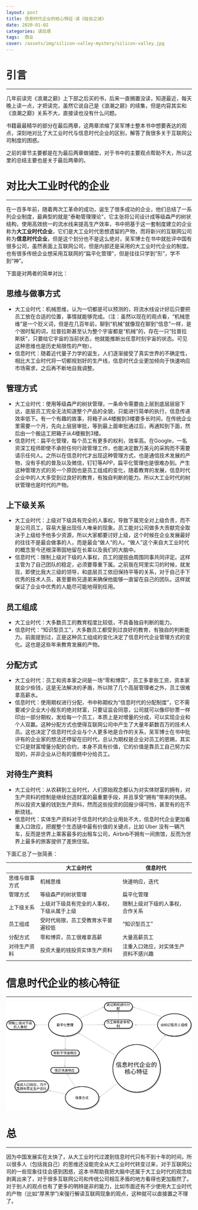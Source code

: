 ```yaml
---
layout: post
title: 信息时代企业的核心特征-读《硅谷之谜》
date: 2020-01-02
categories: 读后感
tags:  商业
cover: /assets/img/silicon-valley-mystery/silicon-valley.jpg
---
```


# 引言
---

几年前读完《浪潮之巅》上下部之后买的书，后来一直搁置没读，知道最近，每天晚上读一点，才把读完，虽然它说自己是《浪潮之巅》的续集，但是内容其实和《浪潮之巅》关系不大，直接读也没有什么问题。

书籍最最精华的部分在最后两章，这两章浓缩了吴军博士整本书中想要表达的观点，深刻地对比了大工业时代与信息时代企业的区别，解答了我很多关于互联网公司制度的困惑。

之前的章节主要都是在为最后两章做铺垫，对于书中的主要观点帮助不大，所以这里的总结主要也是关于最后两章的。

# 对比大工业时代的企业
---

在一百多年前，随着两次工革命的成功，诞生了很多成功的企业，他们总结了一系列企业制度，最典型的就是“泰勒管理理论”，它主张将公司设计成等级森严的树状结构，使用高效统一的流水线来提高生产效率，书中把基于这一套制度建立的企业称为**大工业时代企业**，它们是大工业时代思想遗留的产物，而将新兴的互联网公司称为**信息时代企业**，但是这个划分也不是这么绝对，吴军博士在书中就批评中国有很多公司，虽然表面上互联网公司，但是内部还是采用的大工业时代企业的制度。也有很多传统企业想采用互联网的“扁平化管理”，但是往往只学到“形”，学不到“神”。

下面是对两者的简单对比：

## 思维与做事方式

- 大工业时代：机械思维，认为一切都是可以预测的，将流水线设计好后只要把员工放在合适的位置，事情就能够完成。（注：虽然以现在的观点看，“机械思维”是一个贬义词，但是在几百年前，聊到“机械”就像现在聊到“信息”一样，是个很时髦的词，拉普拉斯甚至认为整个宇宙都是“机械”的，存在一只“拉普拉斯妖”，只要给它宇宙的当前状态，他就能推断出任意时刻宇宙的状态。可见这种思维也是历史局限性的产物）。
- 信息时代：随着近代量子力学的诞生，人们逐渐接受了真实世界的不确定性，相比大工业时代将一切都规划好的生产线，信息时代企业更加倾向于快速响应市场需求，之后再不断地自我调整。

## 管理方式

- 大工业时代：使用等级森严的树状管理，一条命令需要由上层到底层层层下达，底层员工完全无法知道整个产品的全貌，只能进行简单的执行，信息传递效率低下。有一个有趣的故事，将箱子从4楼搬到3楼要多长时间，在传统企业里需要一个月，先向上层层审批，等到最上面审批通过后，再通知到下面，然后由一个搬运工把箱子从4楼搬到3楼。
- 信息时代：扁平化管理，每个员工有更多的权利，效率高。在Google，一名资深工程师即使不承担任何行政管理工作，也能决定数万美元的采购而不需要请示任何人。之所以在信息时代才出现这种管理方式，也是通信技术发展的产物，没有手机的普及以及微信，钉钉等APP，扁平化管理也是很难办到。产生这种管理方式的另一个原因也是员工组成的变化，随着教育的发展，信息时代企业中的人大多受到过良好的教育，有独自判断的能力。所以大工业时代的树状管理也是时代的产物。

## 上下级关系

- 大工业时代：上级对下级具有完全的人事权，导致下属完全对上级负责，而不是公司员工，容易大量出现任人唯亲的现象。员工能对公司做多大贡献完全取决于上级给予他多少资源，所以大家都要讨好上级，这个时候在企业发展最好的往往不是最会做事的人，而是最会“做人”的人。“做人”这个来自大工业时代的概念至今还根深蒂固地留在长辈以及我们的大脑中。
- 信息时代：限制上级对下级的人事权，员工的提拔由周围同事共同评定。这样主管为了自己团队的稳定，必须要尊重下属。之前我在阿里实习的时候，就发现，即使比我大三级的领导，和底层员工依旧保持平等的关系，对于自己手下优秀的技术人员，甚至要称兄道弟来确保他能够一直留在自己的团队。这样就保证了企业中优秀的人能尽可能地得到任用。

## 员工组成

- 大工业时代：大多数员工的教育程度比较低，不具备独自判断的能力。
- 信息时代：“知识型员工”，大多数员工都受到过良好的教育，有独自的判断能力。前面提到过，正是这种员工组成的变化决定了信息时代企业管理方式的变化。这也是这些年来教育发展的产物。

## 分配方式

- 大工业时代：员工和资本家之间是一场“零和博弈”，员工多拿些工资，资本家就会少些钱，这是无法解决的矛盾，所以除了几个高层管理者之外，员工很难拿高薪水。
- 信息时代：使用期权进行分配，书中称期权为“信息时代的分配制度”，它不需要减少企业大小股东的绝对财富，只要证监会同意，公司就可以像印钞票一样印出一部分期权，发给每一个员工，本质上是对增量的分成，可以实现企业和个人双赢。这种分配方式也使得互联网公司中产生了大量年薪数百万的技术人员。这也决定了信息时代企业与个人更多地是合作的关系，吴军博士在书中批评有的企业家的想法还停留在旧时代，总认为期权是企业对员工的恩赐，其实它只是财富增量分配的合约，本身不具有价值，它的价值是靠员工自己努力实现的，并非企业从已有的蛋糕中分给员工。

## 对待生产资料

- 大工业时代：从农耕到工业时代，人们原始观念都认为对实体财富的拥有，对生产资料的控制是继续创造财富的最重要手段，并且享受“拥有”带来的快感。所以投资大量的钱到生产资料，然而这些投资的回报少得可怜，甚至有的在不断烧钱。
- 信息时代：实体生产资料对于信息时代的企业用处不大，信息时代企业更加看重入口效应，把握整个生态链中最有价值的关键点，比如 Uber 没有一辆汽车，反而是世界上乘客最多的出租车公司，Airbnb不拥有一间旅馆，反而为世界上最多的旅客提供了差旅住宿。 



下面汇总了一张简表：

|                | 大工业时代                                 | 信息时代                             |
| -------------- | ------------------------------------------ | ------------------------------------ |
| 思维与做事方式 | 机械思维                                   | 快速响应，迭代                       |
| 管理方式       | 等级森严的树状管理                         | 扁平化管理                           |
| 上下级关系     | 上级对下级具有完全的人事权，下级从属于上级 | 限制上级对下级的人事权，合作关系     |
| 员工组成       | 受时代局限，员工受教育水平普遍较低         | “知识型员工”                         |
| 分配方式       | 零和博弈，员工很难拿高薪                   | 大量高薪员工                         |
| 对待生产资料   | 投资大量的钱投资实体生产资料               | 注重入口效应，对实体生产资料不感兴趣 |
|                |                                            |                                      |

# 信息时代企业的核心特征
---



![信息时代企业的核心特征](/assets/img/silicon-valley-mystery/feature.png)



# 总

---

因为中国发展实在太快了，从大工业时代过渡到信息时代只有不到十年的时间，所以很多人（包括我自己）的思维还没能完全从大工业时代转变过来，对于互联网公司的一些现象往往会感到困惑，这本书帮助我把大脑中还属于大工业时代的观念给剥离出来了，对于很多互联网公司和传统公司相互矛盾的地方看得也更加豁然了。对于别人的观点也有了更多的明辨是非的能力，比如市面还有不少使用大工业时代的产物（比如“厚黑学”)来强行解读互联网现象的观点，这种就可以直接置之不理了。

